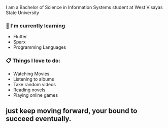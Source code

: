 I am a Bachelor of Science in Information Systems student
at
West Visayas State University

### :seedling: I'm currently learning
- Flutter
- Sparx
- Programming Languages

### :clipboard: Things I love to do:
- Watching Movies
- Listening to albums
- Take random videos
- Reading novels
- Playing online games


## just keep moving forward, your bound to succeed eventually.
